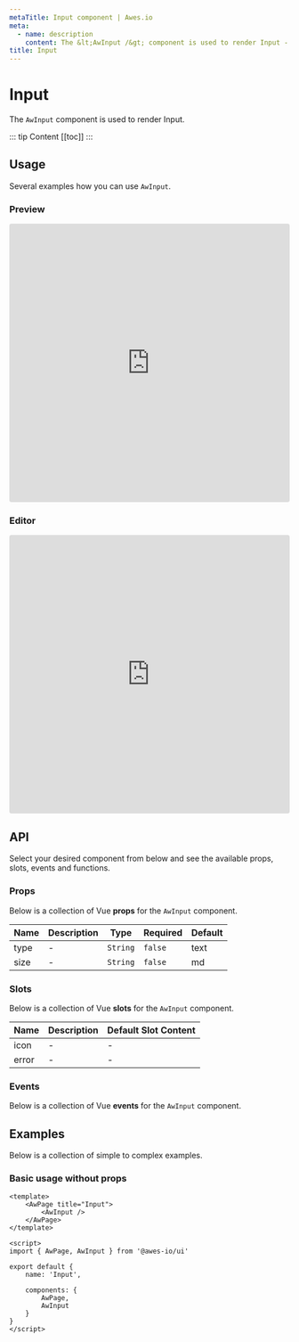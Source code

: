 ```yaml
---
metaTitle: Input сomponent | Awes.io
meta:
  - name: description
    content: The &lt;AwInput /&gt; component is used to render Input - UI Vue component for Awes.io.
title: Input
---
```

# Input

The `AwInput` component is used to render Input.

::: tip Content
[[toc]]
:::

## Usage
Several examples how you can use `AwInput`.

### Preview
<iframe
     src='https://codesandbox.io/embed/github/awes-io/client/tree/master/examples/basic-ui?autoresize=1&fontsize=14&hidenavigation=1&initialpath=%2Faw-input&module=%2Fpages%2Faw-input.vue&theme=dark&view=preview'
     style='width:100%; height:500px; border:0; border-radius: 4px; overflow:hidden;'
     title='basic-ui'
     allow='geolocation; microphone; camera; midi; vr; accelerometer; gyroscope; payment; ambient-light-sensor; encrypted-media; usb'
     sandbox='allow-modals allow-forms allow-popups allow-scripts allow-same-origin'
   ></iframe>

### Editor
<iframe
     src='https://codesandbox.io/embed/github/awes-io/client/tree/master/examples/basic-ui?autoresize=1&fontsize=14&hidenavigation=1&initialpath=%2Faw-input&module=%2Fpages%2Faw-input.vue&theme=dark&view=editor'
     style='width:100%; height:500px; border:0; border-radius: 4px; overflow:hidden;'
     title='basic-ui'
     allow='geolocation; microphone; camera; midi; vr; accelerometer; gyroscope; payment; ambient-light-sensor; encrypted-media; usb'
     sandbox='allow-modals allow-forms allow-popups allow-scripts allow-same-origin'
   ></iframe>

## API
Select your desired component from below and see the available props, slots, events and functions.

### Props
Below is a collection of Vue **props** for the `AwInput` component.
<!-- @vuese:AwInput:props:start -->
|Name|Description|Type|Required|Default|
|---|---|---|---|---|
|type|-|`String`|`false`|text|
|size|-|`String`|`false`|md|

<!-- @vuese:AwInput:props:end -->

### Slots
Below is a collection of Vue **slots** for the `AwInput` component.
<!-- @vuese:AwInput:slots:start -->
|Name|Description|Default Slot Content|
|---|---|---|
|icon|-|-|
|error|-|-|

<!-- @vuese:AwInput:slots:end -->


### Events
Below is a collection of Vue **events** for the `AwInput` component.
<!-- @vuese:AwInput:events:start -->

<!-- @vuese:AwInput:events:end -->
## Examples
Below is a collection of simple to complex examples.

### Basic usage without props
```vue
<template>
    <AwPage title="Input">
        <AwInput />
    </AwPage>
</template>

<script>
import { AwPage, AwInput } from '@awes-io/ui'

export default {
    name: 'Input',

    components: {
        AwPage,
        AwInput
    }
}
</script>

```

